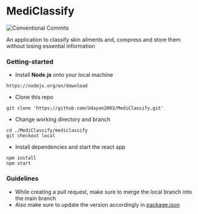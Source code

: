 # MediClassify

![Conventional Commits](https://img.shields.io/badge/Release%20Version-0.4.0-blue.svg)

An application to classify skin ailments and, compress and store them without losing essential information

### Getting-started 
- Install __Node.js__ onto your local machine
```
https://nodejs.org/en/download
```
- Clone this repo
```
git clone 'https://github.com/Udayan2003/MediClassify.git'
```
- Change working directory and branch
```
cd ./MediClassify/mediclassify
git checkout local
```
- Install dependencies and start the react app
```
npm install
npm start
```

### Guidelines
- While creating a pull request, make sure to merge the local branch into the main branch
- Also make sure to update the version accordingly in [package.json](./mediclassify/package.json)
